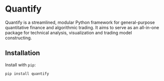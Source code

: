 # Quantify

Quantify is a streamlined, modular Python framework for general-purpose quantitative finance and algorithmic trading. It aims to serve as an all-in-one package for technical analysis, visualization and trading model constructing.

## Installation

Install with `pip`:
```sh
pip install quantify
```
